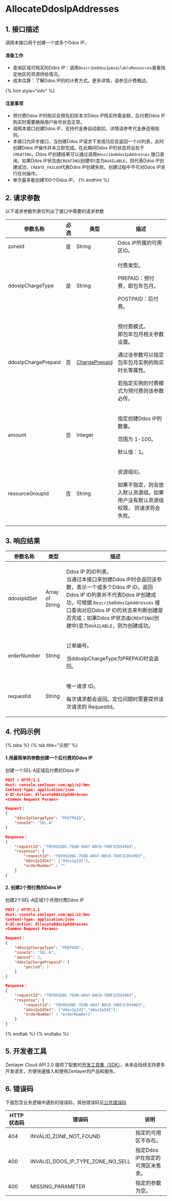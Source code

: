 # AllocateDdosIpAddresses

## 1. 接口描述

调用本接口用于创建一个或多个Ddos IP。

#### 准备工作

* 查询区域可购买的Ddos IP：调用`DescribeDdosIpAvailableResources`查看指定地区的资源供给情况。
* 成本估算：了解Ddos IP的的计费方式。更多详情，请参见计费概述。

{% hint style="info" %}
#### 注意事项

* 预付费Ddos IP的购买会预先扣除本次Ddos IP购买所需金额，后付费Ddos IP购买时需要确保用户账号状态正常。
* 调用本接口创建Ddos IP，支持代金券自动抵扣，详情请参考代金券选用规则。
* 本接口为异步接口，当创建Ddos IP请求下发成功后会返回一个`ID`列表，此时创建Ddos IP操作并未立即完成。在此期间Ddos IP的状态将会处于`CREATING`，Ddos IP创建结果可以通过调用`DescribeDdosIpAddresses` 接口查询，如果Ddos IP状态由`CREATING`(创建中)变为`AVAILABLE`，则代表Ddos IP创建成功，`CREATE_FAILED`代表Ddos IP创建失败，创建过程中不可对Ddos IP进行任何操作。
* 单次最多能创建100个Ddos IP。
{% endhint %}



## 2. 请求参数

以下请求参数列表仅列出了接口中需要的请求参数

| 参数名称                | 必选 | 类型                                                 | 描述                                                                                       |
| ------------------- | -- | -------------------------------------------------- | ---------------------------------------------------------------------------------------- |
| zoneId              | 是  | String                                             | Ddos IP所属的可用区ID。                                                                         |
| ddosIpChargeType    | 是  | String                                             | <p>付费类型。</p><p>PREPAID：预付费，即包年包月。</p><p>POSTPAID：后付费。</p>                                |
| ddosIpChargePrepaid | 否  | [ChargePrepaid](../datastructure.md#chargeprepaid) | <p>预付费模式。<br>即包年包月相关参数设置。</p><p>通过该参数可以指定包年包月实例的购买时长等属性。</p><p>若指定实例的付费模式为预付费则该参数必传。</p> |
| amount              | 否  | Integer                                            | <p>指定创建Ddos IP的数量。</p><p>范围为 1-100。</p><p>默认值：1。</p>                                     |
| resourceGroupId     | 否  | String                                             | <p>资源组ID。</p><p>如果不指定，则会放入默认资源组。如果用户没有默认资源组权限， 则请求将会失败。</p>                              |



## 3. 响应结果

| 参数名称        | 类型              | 描述                                                                                                                                                                                                                                            |
| ----------- | --------------- | --------------------------------------------------------------------------------------------------------------------------------------------------------------------------------------------------------------------------------------------- |
| ddosIpIdSet | Array of String | <p>Ddos IP 的ID列表。<br>当通过本接口来创建Ddos IP时会返回该参数，表示一个或多个Ddos IP ID。返回Ddos IP ID列表并不代表Ddos IP创建成功，可根据 <code>DescribeDdosIpAddresses</code> 接口查询对应Ddos IP ID的状态来判断创建是否完成；如果Ddos IP状态由<code>CREATING</code>(创建中)变为<code>AVAILABLE</code>，则为创建成功。</p> |
| orderNumber | String          | <p>订单编号。</p><p>当ddosIpChargeType为PREPAID时会返回。</p>                                                                                                                                                                                             |
| requestId   | String          | <p>唯一请求 ID。</p><p>每次请求都会返回。定位问题时需要提供该次请求的 RequestId。</p>                                                                                                                                                                                      |



## 4. 代码示例

{% tabs %}
{% tab title="示例" %}
#### 1.用**最简单的参数创建一个后付费的Ddos IP**

创建一个SEL-A区域后付费的Ddos IP

```json
POST / HTTP/1.1
Host: console.zenlayer.com/api/v2/bmc
Content-Type: application/json
X-ZC-Action: AllocateDdosIpAddresses
<Common Request Params>

Request：
{
    "ddosIpChargeType": "POSTPAID",
    "zoneId": "SEL-A"
}

Response：
{
    "requestId": "T05992D0C-7E8B-4047-B0C0-780F2CD549D3",
    "response": { 
        "requestId": "T05992D0C-7E8B-4047-B0C0-780F2CD549D3",
        "ddosIpIdSet": ["ddosIpId1"],
        "orderNumber" : ""
    }
}
```

#### 2. 创**建2个预付费的Ddos IP**

创建2个SEL-A区域1个月预付费Ddos IP

```json
POST / HTTP/1.1
Host: console.zenlayer.com/api/v2/bmc
Content-Type: application/json
X-ZC-Action: AllocateDdosIpAddresses
<Common Request Params>

Request：
{
    "ddosIpChargeType": "PREPAID",
    "zoneId": "SEL-A",
    "amount": 2,
    "ddosIpChargePrepaid": {
        "period": 1
    }
}

Response：
{
    "requestId": "T05992D0C-7E8B-4047-B0C0-780F2CD549D3",
    "response": { 
        "requestId": "T05992D0C-7E8B-4047-B0C0-780F2CD549D3",
        "ddosIpIdSet": ["ddosIpId1","ddosIpId2"],
        "orderNumber" : "orderNumber1"
    }
}
```
{% endtab %}
{% endtabs %}



## 5. 开发者工具

Zenlayer Cloud API 2.0 提供了配套的[开发工具集（SDK）](../../api-introduction/sdk/)，未来会陆续支持更多开发语言，方便快速接入和使用Zenlayer的产品和服务。



## 6. 错误码

下面包含业务逻辑中遇到的错误码，其他错误码见[公共错误码](../../api-introduction/instruction/commonerrorcode.md)

| HTTP状态码 | 错误码                                     | 说明                   |
| ------- | --------------------------------------- | -------------------- |
| 404     | INVALID\_ZONE\_NOT\_FOUND               | 指定的可用区不存在。           |
| 400     | INVALID\_DDOS\_IP\_TYPE\_ZONE\_NO\_SELL | 指定Ddos IP在指定的可用区未售卖。 |
| 400     | MISSING\_PARAMETER                      | 指定的参数为空。             |
